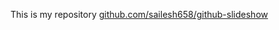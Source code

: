 This is my repository [github.com/sailesh658/github-slideshow](https://github.com/sailesh658/github-slideshow) 
